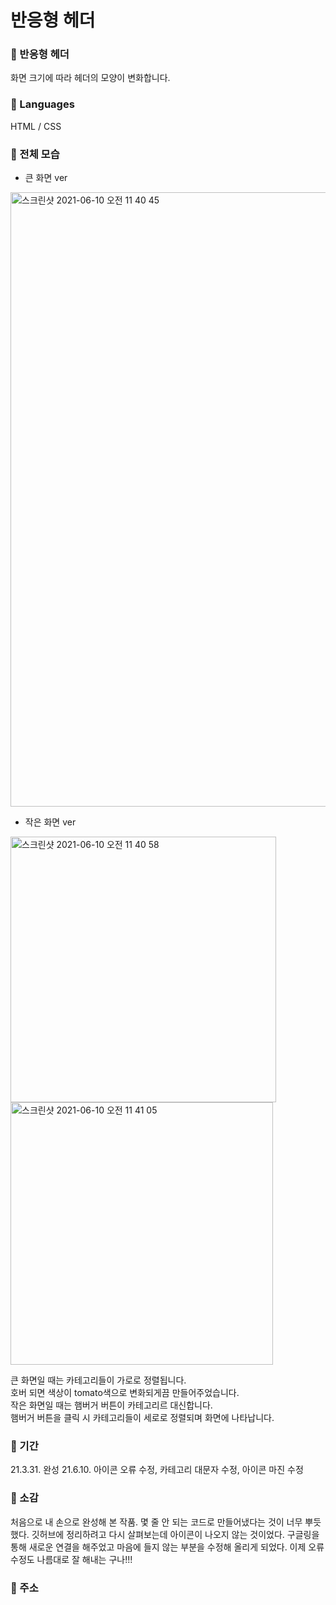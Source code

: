 # 반응형 헤더 

### 🐶 반응형 헤더
화면 크기에 따라 헤더의 모양이 변화합니다.

### 🐶 Languages
HTML / CSS

### 🐶 전체 모습

- 큰 화면 ver

<img width="983" alt="스크린샷 2021-06-10 오전 11 40 45" src="https://user-images.githubusercontent.com/80464961/121460988-ea928a80-c9e8-11eb-89ae-f0756260736e.png">


- 작은 화면 ver

<img width="425" alt="스크린샷 2021-06-10 오전 11 40 58" src="https://user-images.githubusercontent.com/80464961/121461031-026a0e80-c9e9-11eb-9d8b-0073f1365410.png">


<img width="420" alt="스크린샷 2021-06-10 오전 11 41 05" src="https://user-images.githubusercontent.com/80464961/121461011-fb430080-c9e8-11eb-803d-a0da05ae8d9c.png">


큰 화면일 때는 카테고리들이 가로로 정렬됩니다. <br>
호버 되면 색상이 tomato색으로 변화되게끔 만들어주었습니다. <br>
작은 화면일 때는 햄버거 버튼이 카테고리르 대신합니다. <br>
햄버거 버튼을 클릭 시 카테고리들이 세로로 정렬되며 화면에 나타납니다. <br>


### 🐶 기간
21.3.31. 완성
21.6.10. 아이콘 오류 수정, 카테고리 대문자 수정, 아이콘 마진 수정

### 🐶 소감
처음으로 내 손으로 완성해 본 작품. 몇 줄 안 되는 코드로 만들어냈다는 것이 너무 뿌듯했다. 깃허브에 정리하려고 다시 살펴보는데 아이콘이 나오지 않는 것이었다. 구글링을 통해 새로운 연결을 해주었고 마음에 들지 않는 부분을 수정해 올리게 되었다. 이제 오류 수정도 나름대로 잘 해내는 구나!!!

### 🐶 주소


